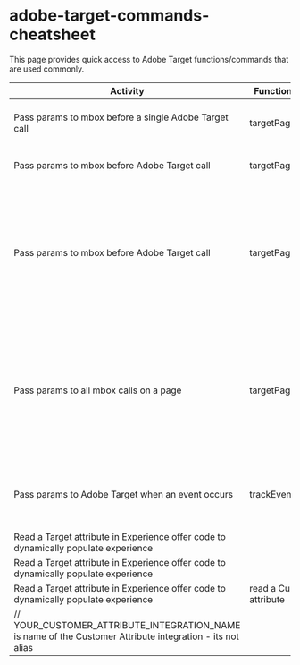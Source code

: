 # adobe-target-commands-cheatsheet

This page provides quick access to Adobe Target functions/commands that are used commonly. 

| Activity      | Function/Command | Variation | Syntax |
| -----------   | -----------      | --------- | ------ |
| Pass params to mbox before a single Adobe Target call      | targetPageParams()       | 1. Ampersand-delimited list (values must be URL encoded) | function targetPageParams(){  <br>return "param1=value1&param2=value2&p3=hello%20world";<br>} |
| Pass params to mbox before Adobe Target call      | targetPageParams()       | 2. Array (values do not need to be URL encoded) | targetPageParams = function() {  <br>return ["a=1", "b=2", "c=hello world"]; <br> }; |
| Pass params to mbox before Adobe Target call      | targetPageParams()       | 3. JSON (values do not need to be URL encoded) | targetPageParams = function() { <br>return { <br>"a": 1, <br>"b": 2, <br>"profile": { <br>"age": 26, <br>"country": { <br>"city": "San Francisco" <br>} <br>} <br>}; <br>}; |
| Pass params to all mbox calls on a page | targetPageParamsAll()       | Variations same as targetPageParams() | targetPageParamsAll = function() { <br>return { <br>"a": 1, <br>"b": 2, <br>"profile": { <br>"age": 26, <br>"country": { <br>"city": "San Francisco" <br>} <br>} <br>}; <br>}; |
| Pass params to Adobe Target when an event occurs | trackEvent() | Variations same as targetPageParams() | adobe.target.trackEvent({ <br>"mbox": "clicked-cta", <br>"params": { <br>"param1": "value1" <br>} <br>}); |
| Read a Target attribute in Experience offer code to dynamically populate experience |  | profile attribute  | var a = “${user.YOUR_PROFILE_ATTRIBUTE}”; |
| Read a Target attribute in Experience offer code to dynamically populate experience |  | defining a default value | var a = '${user.YOUR_PROFILE_ATTRIBUTE default="Sin precio personalizado"}'; |
| Read a Target attribute in Experience offer code to dynamically populate experience | read a Customer attribute |  | var a = "${crs.YOUR_CUSTOMER_ATTRIBUTE_INTEGRATION_NAME.ATTRIBUTE_NAME}"<br>
// YOUR_CUSTOMER_ATTRIBUTE_INTEGRATION_NAME is name of the Customer Attribute integration - its not alias |
